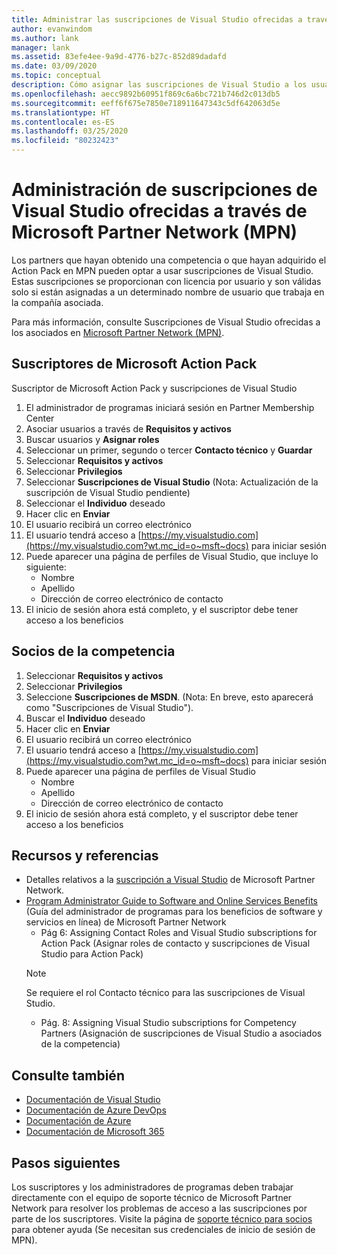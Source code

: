 ```yaml
---
title: Administrar las suscripciones de Visual Studio ofrecidas a través de Microsoft Partner Network (MPN) | Microsoft Docs
author: evanwindom
ms.author: lank
manager: lank
ms.assetid: 83efe4ee-9a9d-4776-b27c-852d89dadafd
ms.date: 03/09/2020
ms.topic: conceptual
description: Cómo asignar las suscripciones de Visual Studio a los usuarios finales, para partners MPN.
ms.openlocfilehash: aecc9892b60951f869c6a6bc721b746d2c013db5
ms.sourcegitcommit: eeff6f675e7850e718911647343c5df642063d5e
ms.translationtype: HT
ms.contentlocale: es-ES
ms.lasthandoff: 03/25/2020
ms.locfileid: "80232423"
---
```

# <a name="manage-visual-studio-subscriptions-offered-through-the-microsoft-partner-network-mpn"></a>Administración de suscripciones de Visual Studio ofrecidas a través de Microsoft Partner Network (MPN)
Los partners que hayan obtenido una competencia o que hayan adquirido el Action Pack en MPN pueden optar a usar suscripciones de Visual Studio. Estas suscripciones se proporcionan con licencia por usuario y son válidas solo si están asignadas a un determinado nombre de usuario que trabaja en la compañía asociada.

Para más información, consulte Suscripciones de Visual Studio ofrecidas a los asociados en [Microsoft Partner Network (MPN)](program-mpn.md).

## <a name="microsoft-action-pack-subscribers"></a>Suscriptores de Microsoft Action Pack
Suscriptor de Microsoft Action Pack y suscripciones de Visual Studio
1. El administrador de programas iniciará sesión en Partner Membership Center
2. Asociar usuarios a través de **Requisitos y activos**
3. Buscar usuarios y **Asignar roles**
4. Seleccionar un primer, segundo o tercer **Contacto técnico** y **Guardar**
5. Seleccionar **Requisitos y activos**
6. Seleccionar **Privilegios**
7. Seleccionar **Suscripciones de Visual Studio** (Nota: Actualización de la suscripción de Visual Studio pendiente)
8. Seleccionar el **Individuo** deseado
9. Hacer clic en **Enviar**
10. El usuario recibirá un correo electrónico
11. El usuario tendrá acceso a [https://my.visualstudio.com](https://my.visualstudio.com?wt.mc_id=o~msft~docs) para iniciar sesión
12. Puede aparecer una página de perfiles de Visual Studio, que incluye lo siguiente:
    - Nombre
    - Apellido
    - Dirección de correo electrónico de contacto
13. El inicio de sesión ahora está completo, y el suscriptor debe tener acceso a los beneficios

## <a name="competency-partners"></a>Socios de la competencia
1. Seleccionar **Requisitos y activos**
2. Seleccionar **Privilegios**
3. Seleccione **Suscripciones de MSDN**. (Nota: En breve, esto aparecerá como "Suscripciones de Visual Studio").
4. Buscar el **Individuo** deseado
5. Hacer clic en **Enviar**
6. El usuario recibirá un correo electrónico
7. El usuario tendrá acceso a [https://my.visualstudio.com](https://my.visualstudio.com?wt.mc_id=o~msft~docs) para iniciar sesión
8. Puede aparecer una página de perfiles de Visual Studio
    - Nombre
    - Apellido
    - Dirección de correo electrónico de contacto
9. El inicio de sesión ahora está completo, y el suscriptor debe tener acceso a los beneficios

## <a name="resources-and-references"></a>Recursos y referencias
- Detalles relativos a la [suscripción a Visual Studio](https://partner.microsoft.com/membership/msdn-subscriptions) de Microsoft Partner Network.
- [Program Administrator Guide to Software and Online Services Benefits](https://assetsprod.microsoft.com/mpn/Program-Administrator-Guide-to-Software-and-Online-Services-Benefits) (Guía del administrador de programas para los beneficios de software y servicios en línea) de Microsoft Partner Network
  - Pág 6: Assigning Contact Roles and Visual Studio subscriptions for Action Pack (Asignar roles de contacto y suscripciones de Visual Studio para Action Pack)
  > [!NOTE]
  > Se requiere el rol Contacto técnico para las suscripciones de Visual Studio.
  - Pág. 8: Assigning Visual Studio subscriptions for Competency Partners (Asignación de suscripciones de Visual Studio a asociados de la competencia)

## <a name="see-also"></a>Consulte también
- [Documentación de Visual Studio](https://docs.microsoft.com/visualstudio/)
- [Documentación de Azure DevOps](https://docs.microsoft.com/azure/devops/)
- [Documentación de Azure](https://docs.microsoft.com/azure/)
- [Documentación de Microsoft 365](https://docs.microsoft.com/microsoft-365/)

## <a name="next-steps"></a>Pasos siguientes
Los suscriptores y los administradores de programas deben trabajar directamente con el equipo de soporte técnico de Microsoft Partner Network para resolver los problemas de acceso a las suscripciones por parte de los suscriptores. Visite la página de [soporte técnico para socios](https://partner.microsoft.com/support) para obtener ayuda (Se necesitan sus credenciales de inicio de sesión de MPN).


